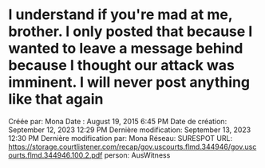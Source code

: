 # I understand if you're mad at me, brother. I only posted that because I wanted to leave a message behind because I thought our attack was imminent. I will never post anything like that again

Créée par: Mona
Date : August 19, 2015 6:45 PM
Date de création: September 12, 2023 12:29 PM
Dernière modification: September 13, 2023 12:30 PM
Dernière modification par: Mona
Réseau: SURESPOT
URL: https://storage.courtlistener.com/recap/gov.uscourts.flmd.344946/gov.uscourts.flmd.344946.100.2.pdf
person: AusWitness